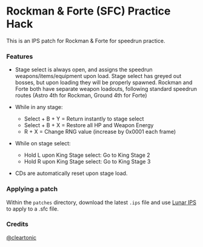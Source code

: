 # Rockman & Forte (SFC) Practice Hack
This is an IPS patch for Rockman & Forte for speedrun practice. 

### Features 
- Stage select is always open, and assigns the speedrun weapons/items/equipment upon load. Stage select has greyed out bosses, but upon loading they will be properly spawned. Rockman and Forte both have separate weapon loadouts, following standard speedrun routes (Astro 4th for Rockman, Ground 4th for Forte)

- While in any stage:
  - Select + B + Y = Return instantly to stage select
  - Select + B + X = Restore all HP and Weapon Energy
  - R + X = Change RNG value (increase by 0x0001 each frame)

- While on stage select:
  - Hold L upon King Stage select: Go to King Stage 2
  - Hold R upon King Stage select: Go to King Stage 3

- CDs are automatically reset upon stage load.   
  
### Applying a patch
Within the `patches` directory, download the latest `.ips` file and use [Lunar IPS](https://fusoya.eludevisibility.org/lips/) to apply to a .sfc file. 

### Credits
[@cleartonic](https://twitter.com/cleartonic)
